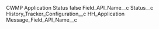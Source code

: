 <?xml version="1.0" encoding="UTF-8"?>
<CustomMetadata xmlns="http://soap.sforce.com/2006/04/metadata" xmlns:xsi="http://www.w3.org/2001/XMLSchema-instance" xmlns:xsd="http://www.w3.org/2001/XMLSchema">
    <label>CWMP Application Status</label>
    <protected>false</protected>
    <values>
        <field>Field_API_Name__c</field>
        <value xsi:type="xsd:string">Status__c</value>
    </values>
    <values>
        <field>History_Tracker_Configuration__c</field>
        <value xsi:type="xsd:string">HH_Application</value>
    </values>
    <values>
        <field>Message_Field_API_Name__c</field>
        <value xsi:nil="true"/>
    </values>
</CustomMetadata>

